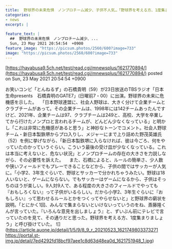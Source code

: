 ```yaml
---
title:  野球界の未来危惧　ノンプロチーム減少、子供不人気…「野球界を考える方、1度集まりましょう」  
categories:
- news
excerpt: |
  
feature_text: |
  ##  野球界の未来危惧　ノンプロチーム減少、...
  Sun, 23 May 2021 20:54:54  +0900
feature_image: "https://picsum.photos/2560/600?image=733"
image: "https://picsum.photos/2560/600?image=733"
---
```


[https://hayabusa9.5ch.net/test/read.cgi/mnewsplus/1621770894/](https://hayabusa9.5ch.net/test/read.cgi/mnewsplus/1621770894/)
posted on Sun, 23 May 2021 20:54:54  +0900

<!--more-->

お笑いコンビ「とんねるず」の石橋貴明（59）が23日放送のTBSラジオ「日本生命presents　石橋貴明のGATE7」(日曜前7・00）に出演。野球界の未来に危機感を示した。 　「日本野球連盟に、社会人野球は、大きく分けて企業チームとクラブチームがあって。その企業チームは、1998年には142チームあったんですけど、2021年、企業チームは97、クラブチームは249と、高校、大学を卒業してから行けたノンプロと言われるチームが、どんどん少なくなっている」と明かし「これは非常に危機感があると思う」と神妙なトーンでコメント。社会人野球チーム・新日本製鉄堺からプロ入りし、メジャーにまで上り詰めた野茂英雄氏（52）を例に挙げながら、「新日本製鉄堺に入らなければ、彼は今ごろ、何をやっていたのかっていうぐらい。こういう最後の受け皿が少なくなっている。これは本当に考えないと、危ない状況」とノンプロチームの存在の大きさを力説しながら、その必要性を訴えた。 　また、石橋によると、ルールの簡単さ、少人数や狭いフィールドでもプレーできることなどから、子供の間ではサッカーが人気に。「小学2、3年生ぐらいで、野球とサッカーで分かれちゃうみたい。野球は18人いないと、ゲームにならない。でもサッカーはゲームになるから、子供はそっちのほうが楽しい。9人対9人で、ある程度の大きさのフィールドでやっても『おもしろくない』って子供がいるらしい。だから小学2、3年生ぐらいに『おもしろい』って思わせるルールとかをつくってやらせないと」と野球界の窮状を説明。「とにかく1回、みんなで集まらないといけないっていうのをね、斎藤隆くんが言っていた。『いろんな意見を出しましょう』と、ずいぶん前にテレビで言っていたのを見て、その通りだと思った。野球界を考える方、1度集まりましょう」と呼び掛けていた。 ![](https://article.auone.jp/detail/1/5/9/8_9_r_20210523_1621749803373271 https://portal.st-img.jp/detail/7ed4292fd18bcf97aee1c8d63d48ea0d_1621751948_1.jpg)
